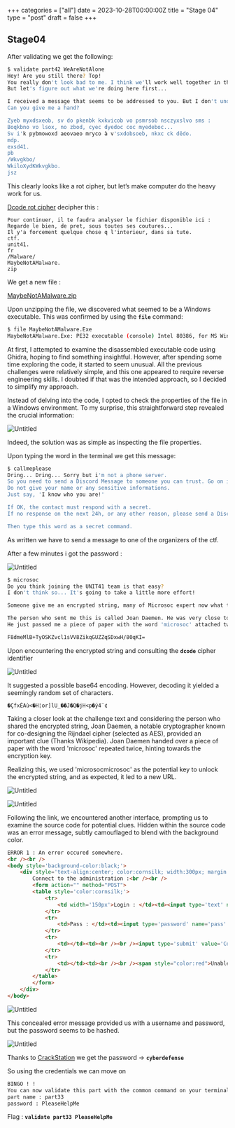 +++
categories = ["all"]
date = 2023-10-28T00:00:00Z
title = "Stage 04"
type = "post"
draft = false
+++

## Stage04

After validating we get the following:

```bash
$ validate part42 WeAreNotAlone
Hey! Are you still there? Top!
You really don't look bad to me. I think we'll work well together in the future...
But let's figure out what we're doing here first...

I received a message that seems to be addressed to you. But I don't understand it.
Can you give me a hand?

Zyeb myxdsxeob, sv do pkenbk kxkvicob vo psmrsob nsczyxslvo sms :
Boqkbno vo lsox, no zbod, cyec dyedoc coc myedeboc...
Sv i'k pybmowoxd aeovaeo mryco à v'sxdobsoeb, nkxc ck dêdo.
mdp.
exsd41.
pb
/Wkvgkbo/
WkiloXydKWkvgkbo.
jsz
```

This clearly looks like a rot cipher, but let’s make computer do the heavy work for us.

[Dcode rot cipher](https://www.dcode.fr/rot-cipher) decipher this :

```text
Pour continuer, il te faudra analyser le fichier disponible ici :
Regarde le bien, de pret, sous toutes ses coutures...
Il y'a forcement quelque chose q l'interieur, dans sa tute.
ctf.
unit41.
fr
/Malware/
MaybeNotAMalware.
zip
```

We get a new file : 

[MaybeNotAMalware.zip](/writeups/OrangeCTF-2023/Files/MaybeNotAMalware.zip)

Upon unzipping the file, we discovered what seemed to be a Windows executable. This was confirmed by using the **`file`** command:

```bash
$ file MaybeNotAMalware.Exe
MaybeNotAMalware.Exe: PE32 executable (console) Intel 80386, for MS Windows, 5 sections
```

At first, I attempted to examine the disassembled executable code using Ghidra, hoping to find something insightful. However, after spending some time exploring the code, it started to seem unusual. All the previous challenges were relatively simple, and this one appeared to require reverse engineering skills. I doubted if that was the intended approach, so I decided to simplify my approach.

Instead of delving into the code, I opted to check the properties of the file in a Windows environment. To my surprise, this straightforward step revealed the crucial information:

![Untitled](/writeups/OrangeCTF-2023/Files/Untitled%204.png)

Indeed, the solution was as simple as inspecting the file properties.

Upon typing the word in the terminal we get this message:

```bash
$ callmeplease
Dring... Dring... Sorry but i'm not a phone server.
So you need to send a Discord Message to someone you can trust. Go on it, and find he.
Do not give your name or any sensitive informations.
Just say, 'I know who you are!'

If OK, the contact must respond with a secret.
If no response on the next 24h, or any other reason, please send a Discord message again

Then type this word as a secret command.
```

As written we have to send a message to one of the organizers of the ctf.

After a few minutes i got the password : 

![Untitled](/writeups/OrangeCTF-2023/Files/Untitled%205.png)

```bash
$ microsoc
Do you think joining the UNIT41 team is that easy?
I don't think so... It's going to take a little more effort!

Someone give me an encrypted string, many of Microsoc expert now what to do.

The person who sent me this is called Joan Daemen. He was very close to the U.S. government in 2000.
He just passed me a piece of paper with the word 'microsoc' attached twice. Maybe a hint?

F8dmeMlB+TyOSKZvcl1sVV8ZikqGUZZqSDxwH/80qKI=
```

Upon encountering the encrypted string and consulting the **`dcode`** cipher identifier

![Untitled](/writeups/OrangeCTF-2023/Files/Untitled%206.png)

It suggested a possible base64 encoding. However, decoding it yielded a seemingly random set of characters.

```text
�ÇfxÉAù<�H¦or]lU_��J�Q�jH<p�ÿ4¨¢
```

Taking a closer look at the challenge text and considering the person who shared the encrypted string, Joan Daemen, a notable cryptographer known for co-designing the Rijndael cipher (selected as AES), provided an important clue (Thanks Wikipedia). Joan Daemen handed over a piece of paper with the word 'microsoc' repeated twice, hinting towards the encryption key.

Realizing this, we used 'microsocmicrosoc' as the potential key to unlock the encrypted string, and as expected, it led to a new URL.

![Untitled](/writeups/OrangeCTF-2023/Files/Untitled%207.png)

![Untitled](/writeups/OrangeCTF-2023/Files/Untitled%208.png)

Following the link, we encountered another interface, prompting us to examine the source code for potential clues. Hidden within the source code was an error message, subtly camouflaged to blend with the background color.

```html
ERROR 1 : An error occured somewhere.
<br /><br />
<body style='background-color:black;'>
    <div style='text-align:center; color:cornsilk; width:300px; margin:auto;'>
        Connect to the administration :<br /><br />
        <form action="" method="POST">
        <table style='color:cornsilk;'>
            <tr>
                <td width='150px'>Login : </td><td><input type='text' name='user' /><br /></td>
            </tr>
            <tr>
                <td>Pass : </td><td><input type='password' name='pass' /><br /></td>
            </tr>
            <tr>
                <td></td><td><br /><br /><input type='submit' value='Connect' /><br /></td>
            </tr>
            <tr>
                <td></td><td><br /><br /><span style="color:red">Unable to connect</span></td>
            </tr>
        </table>
        </form>
    </div>
</body>
```

![Untitled](/writeups/OrangeCTF-2023/Files/Untitled%209.png)

This concealed error message provided us with a username and password, but the password seems to be hashed.

![Untitled](/writeups/OrangeCTF-2023/Files/Untitled%2010.png)

Thanks  to [CrackStation](https://crackstation.net/) we get the password → **`cyberdefense`**

So using the credentials we can move on

```html
BINGO ! !
You can now validate this part with the common command on your terminal :
part name : part33
password : PleaseHelpMe
```

Flag : **`validate part33 PleaseHelpMe`**